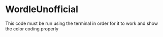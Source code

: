 # WordleUnofficial
This code must be run using the terminal in order for it to work and show the color coding properly
